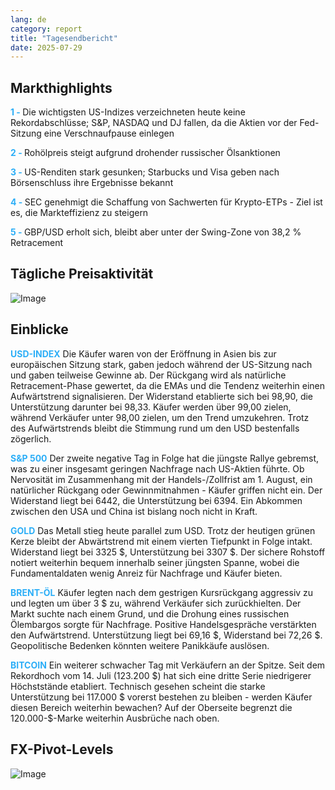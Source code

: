 ```yaml
---
lang: de
category: report
title: "Tagesendbericht"
date: 2025-07-29
---
```



<h2>Markthighlights</h2>
<strong style="color: #2caef7;">1 - </strong> Die wichtigsten US-Indizes verzeichneten heute keine Rekordabschlüsse; S&P, NASDAQ und DJ fallen, da die Aktien vor der Fed-Sitzung eine Verschnaufpause einlegen

<strong style="color: #2caef7;">2 - </strong> Rohölpreis steigt aufgrund drohender russischer Ölsanktionen

<strong style="color: #2caef7;">3 - </strong> US-Renditen stark gesunken; Starbucks und Visa geben nach Börsenschluss ihre Ergebnisse bekannt

<strong style="color: #2caef7;">4 - </strong> SEC genehmigt die Schaffung von Sachwerten für Krypto-ETPs - Ziel ist es, die Markteffizienz zu steigern

<strong style="color: #2caef7;">5 - </strong> GBP/USD erholt sich, bleibt aber unter der Swing-Zone von 38,2 % Retracement



<h2>Tägliche Preisaktivität</h2>
<img src="https://markleighedu.github.io/img/Jul-2025/29-Jul-2025/price.jpg" alt="Image"/>

<h2>Einblicke</h2>
<strong style="color: #2caef7;">USD-INDEX</strong> Die Käufer waren von der Eröffnung in Asien bis zur europäischen Sitzung stark, gaben jedoch während der US-Sitzung nach und gaben teilweise Gewinne ab. Der Rückgang wird als natürliche Retracement-Phase gewertet, da die EMAs und die Tendenz weiterhin einen Aufwärtstrend signalisieren. Der Widerstand etablierte sich bei 98,90, die Unterstützung darunter bei 98,33. Käufer werden über 99,00 zielen, während Verkäufer unter 98,00 zielen, um den Trend umzukehren. Trotz des Aufwärtstrends bleibt die Stimmung rund um den USD bestenfalls zögerlich.

<strong style="color: #2caef7;">S&P 500</strong> Der zweite negative Tag in Folge hat die jüngste Rallye gebremst, was zu einer insgesamt geringen Nachfrage nach US-Aktien führte. Ob Nervosität im Zusammenhang mit der Handels-/Zollfrist am 1. August, ein natürlicher Rückgang oder Gewinnmitnahmen - Käufer griffen nicht ein. Der Widerstand liegt bei 6442, die Unterstützung bei 6394. Ein Abkommen zwischen den USA und China ist bislang noch nicht in Kraft.

<strong style="color: #2caef7;">GOLD</strong> Das Metall stieg heute parallel zum USD. Trotz der heutigen grünen Kerze bleibt der Abwärtstrend mit einem vierten Tiefpunkt in Folge intakt. Widerstand liegt bei 3325 $, Unterstützung bei 3307 $. Der sichere Rohstoff notiert weiterhin bequem innerhalb seiner jüngsten Spanne, wobei die Fundamentaldaten wenig Anreiz für Nachfrage und Käufer bieten.

<strong style="color: #2caef7;">BRENT-ÖL</strong> Käufer legten nach dem gestrigen Kursrückgang aggressiv zu und legten um über 3 $ zu, während Verkäufer sich zurückhielten. Der Markt suchte nach einem Grund, und die Drohung eines russischen Ölembargos sorgte für Nachfrage. Positive Handelsgespräche verstärkten den Aufwärtstrend. Unterstützung liegt bei 69,16 $, Widerstand bei 72,26 $. Geopolitische Bedenken könnten weitere Panikkäufe auslösen.

<strong style="color: #2caef7;">BITCOIN</strong> Ein weiterer schwacher Tag mit Verkäufern an der Spitze. Seit dem Rekordhoch vom 14. Juli (123.200 $) hat sich eine dritte Serie niedrigerer Höchststände etabliert. Technisch gesehen scheint die starke Unterstützung bei 117.000 $ vorerst bestehen zu bleiben - werden Käufer diesen Bereich weiterhin bewachen? Auf der Oberseite begrenzt die 120.000-$-Marke weiterhin Ausbrüche nach oben.



<h2>FX-Pivot-Levels</h2>
<img src="https://markleighedu.github.io/img/Jul-2025/29-Jul-2025/pivot.jpg" alt="Image"/>